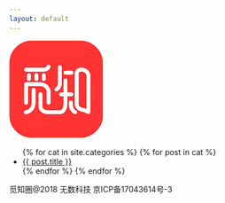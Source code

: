 ```yaml
---
layout: default
---
```


<body>
    <script>
        if (/mobile/i.test(navigator.userAgent) || /android/i.test(navigator.userAgent))
        {
            document.body.classList.add('mobile');
        }
    </script>
  <div class="outer">
        <div class="web-logo">
            <a href="/about.html"><img src="/images/Logo.png"/></a>
        </div>
        <div class="panel panel-default">
            <!-- List group -->
            <ul class="list-group">
            {% for cat in site.categories %}
                {% for post in cat %}   
                    <li class="list-group-item title"><a href="{{ post.url }}" target="_blank">{{ post.title }}</a></li>
                {% endfor %}
            {% endfor %}
            </ul>
        </div>
        <div class="footer-info">
            觅知圈@2018 无数科技 京ICP备17043614号-3
        </div>
    </div>
</body>
